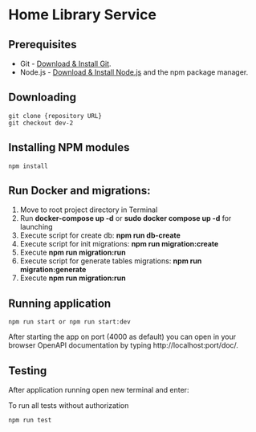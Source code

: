 # Home Library Service

## Prerequisites

- Git - [Download & Install Git](https://git-scm.com/downloads).
- Node.js - [Download & Install Node.js](https://nodejs.org/en/download/) and the npm package manager.

## Downloading

```
git clone {repository URL}
git checkout dev-2
```

## Installing NPM modules

```
npm install
```

## Run Docker and migrations:

1. Move to root project directory in Terminal
2. Run **docker-compose up -d** or **sudo docker compose up -d** for launching
3. Execute script for create db: **npm run db-create**
4. Execute script for init migrations: **npm run migration:create**
5. Execute **npm run migration:run**
6. Execute script for generate tables migrations: **npm run migration:generate**
7. Execute **npm run migration:run**

## Running application

```
npm run start or npm run start:dev
```

After starting the app on port (4000 as default) you can open
in your browser OpenAPI documentation by typing http://localhost:port/doc/.

## Testing

After application running open new terminal and enter:

To run all tests without authorization

```
npm run test
```
